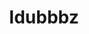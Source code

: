 ---
title: Idubbbz
crosslinks:
- youtubefactsbot
- h3h3productions
- youtubot
- livven
- JonTron
- FilthyFrank
- MassdropBot
- shittykickstarters
- fakehistoryporn
- anti_gif_bot
- AskReddit
- autourbanbot
- gatekeeping
- videos
- SubredditDrama
- tf2
- DeFranco
- iDubbbzTV2
- pyrocynical
- PrequelMemes
---